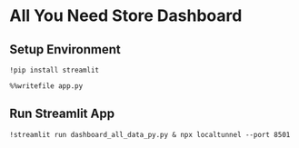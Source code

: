 # All You Need Store Dashboard
## Setup Environment
```
!pip install streamlit
```
```
%%writefile app.py
```


## Run Streamlit App
`!streamlit run dashboard_all_data_py.py & npx localtunnel --port 8501`

